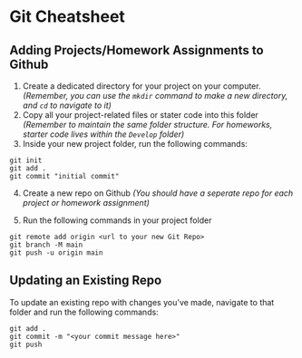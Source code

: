 # Git Cheatsheet

## Adding Projects/Homework Assignments to Github

1. Create a dedicated directory for your project on your computer.
   _(Remember, you can use the `mkdir` command to make a new directory, and `cd` to navigate to it)_
2. Copy all your project-related files or stater code into this folder
   _(Remember to maintain the same folder structure. For homeworks, starter code lives within the `Develop` folder)_
3. Inside your new project folder, run the following commands:

```
git init
git add .
git commit "initial commit"
```

4. Create a new repo on Github
   _(You should have a seperate repo for each project or homework assignment)_

5. Run the following commands in your project folder

```
git remote add origin <url to your new Git Repo>
git branch -M main
git push -u origin main
```

## Updating an Existing Repo

To update an existing repo with changes you've made, navigate to that folder and run the following commands:

```
git add .
git commit -m "<your commit message here>"
git push
```
